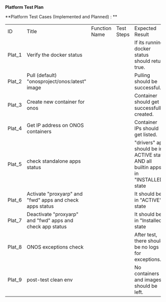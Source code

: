 **Platform Test Plan**

**Platform Test Cases (Implemented and Planned) : **

<table>
  <tr>
    <td>ID</td>
    <td>Title</td>
    <td>Function Name</td>
    <td>Test Steps</td>
    <td>Expected Result</td>
    <td>Actual Result</td>
  </tr>
  <tr>
    <td>Plat_1</td>
    <td>Verify the docker status</td>
    <td></td>
    <td></td>
    <td>If its running, docker status should return true. </td>
    <td></td>
  </tr>
  <tr>
    <td>Plat_2</td>
    <td>Pull (default) "onosproject/onos:latest" image</td>
    <td></td>
    <td></td>
    <td>Pulling should be successful.</td>
    <td></td>
  </tr>
  <tr>
    <td>Plat_3</td>
    <td>Create new container for onos</td>
    <td></td>
    <td></td>
    <td>Container should get successfully created.</td>
    <td></td>
  </tr>
  <tr>
    <td>Plat_4</td>
    <td>Get IP address on ONOS containers</td>
    <td></td>
    <td></td>
    <td>Container IPs should get listed.</td>
    <td></td>
  </tr>
  <tr>
    <td>Plat_5</td>
    <td>check standalone apps status</td>
    <td></td>
    <td></td>
    <td>"drivers" app should be in ACTIVE state AND all builtin apps in "INSTALLED" state</td>
    <td></td>
  </tr>
  <tr>
    <td>Plat_6</td>
    <td>Activate "proxyarp" and "fwd" apps and check apps status</td>
    <td></td>
    <td></td>
    <td>It should be in "ACTIVE" state</td>
    <td></td>
  </tr>
  <tr>
    <td>Plat_7</td>
    <td>Deactivate "proxyarp" and "fwd" apps and check app status</td>
    <td></td>
    <td></td>
    <td>It should be in "Installed" state</td>
    <td></td>
  </tr>
  <tr>
    <td>Plat_8</td>
    <td>ONOS exceptions check</td>
    <td></td>
    <td></td>
    <td>After test, there should be no logs for exceptions.</td>
    <td></td>
  </tr>
  <tr>
    <td>Plat_9</td>
    <td>post-test clean env</td>
    <td></td>
    <td></td>
    <td>No containers and images should be left.</td>
    <td></td>
  </tr>
</table>
